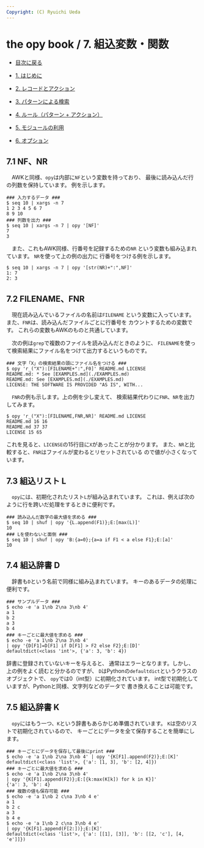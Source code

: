 ```yaml
---
Copyright: (C) Ryuichi Ueda
---
```


# the opy book / 7. 組込変数・関数


* [目次に戻る](/?page=opy_book)

* [1. はじめに](/?page=opy_intro)
* [2. レコードとアクション](/?page=opy_action)
* [3. パターンによる検索](/?page=opy_pattern)
* [4. ルール（パターン + アクション）](/?page=opy_rule)
* [5. モジュールの利用](/?page=opy_module)
* [6. オプション](/?page=opy_options)


## 7.1 NF、NR

　AWKと同様、`opy`は内部に`NF`という変数を持っており、
最後に読み込んだ行の列数を保持しています。
例を示します。

``` 
### 入力するデータ ###
$ seq 10 | xargs -n 7
1 2 3 4 5 6 7
8 9 10
### 列数を出力 ###
$ seq 10 | xargs -n 7 | opy '[NF]'
7
3
``` 

　また、これもAWK同様、行番号を記録するための`NR`
という変数も組み込まれています。
`NR`を使って上の例の出力に
行番号をつける例を示します。

```
$ seq 10 | xargs -n 7 | opy '[str(NR)+":",NF]' 
1: 7
2: 3
```

## 7.2 FILENAME、FNR

　現在読み込んでいるファイルの名前は`FILENAME`
という変数に入っています。
また、`FNR`は、読み込んだファイルごとに行番号を
カウントするための変数です。
これらの変数もAWKのものと共通しています。

　次の例は`grep`で複数のファイルを読み込んだときのように、
`FILENAME`を使って検索結果にファイル名をつけて出力するというものです。

```
### 文字「X」の検索結果の頭にファイル名をつける ###
$ opy 'r_("X"):[FILENAME+":",F0]' README.md LICENSE
README.md: * See [EXAMPLES.md](./EXAMPLES.md)
README.md: See [EXAMPLES.md](./EXAMPLES.md)
LICENSE: THE SOFTWARE IS PROVIDED "AS IS", WITH...
```

　`FNR`の例も示します。上の例を少し変えて、
検索結果代わりに`FNR`、`NR`を出力してみます。

```
$ opy 'r_("X"):[FILENAME,FNR,NR]' README.md LICENSE
README.md 16 16
README.md 37 37
LICENSE 15 65
```

これを見ると、`LICENSE`の15行目に`X`があったことが分かります。
また、`NR`と比較すると、`FNR`はファイルが変わるとリセットされている
ので値が小さくなっています。


## 7.3 組込リスト L

　`opy`には、初期化されたリスト`L`が組み込まれています。
これは、例えば次のように行を跨いだ処理をするときに便利です。

```
### 読み込んだ数字の最大値を求める ###
$ seq 10 | shuf | opy '{L.append(F1)};E:[max(L)]'
10
### Lを使わないと面倒 ###
$ seq 10 | shuf | opy 'B:{a=0};{a=a if F1 < a else F1};E:[a]'
10
```

## 7.4 組込辞書 D

　辞書も`D`という名前で同様に組み込まれています。
キーのあるデータの処理に便利です。

```
### サンプルデータ ###
$ echo -e 'a 1\nb 2\na 3\nb 4'
a 1
b 2
a 3
b 4
### キーごとに最大値を求める ###
$ echo -e 'a 1\nb 2\na 3\nb 4' 
| opy '{D[F1]=D[F1] if D[F1] > F2 else F2};E:[D]'
defaultdict(<class 'int'>, {'a': 3, 'b': 4})
```

辞書に登録されていないキーを与えると、
通常はエラーとなります。しかし、上の例をよく読むと分かるのですが、
`D`はPythonの`defaultdict`というクラスのオブジェクトで、
`opy`では0（int型）に初期化されています。
int型で初期化していますが、Pythonと同様、文字列などのデータで
書き換えることは可能です。


## 7.5 組込辞書 K

　`opy`にはもう一つ、`K`という辞書もあらかじめ準備されています。
`K`は空のリストで初期化されているので、
キーごとにデータを全て保存することを簡単にします。

```
### キーごとにデータを保存して最後にprint ###
$ echo -e 'a 1\nb 2\na 3\nb 4' | opy '{K[F1].append(F2)};E:[K]'
defaultdict(<class 'list'>, {'a': [1, 3], 'b': [2, 4]})
### キーごとに最大値を求める ###
$ echo -e 'a 1\nb 2\na 3\nb 4' 
| opy '{K[F1].append(F2)};E:[{k:max(K[k]) for k in K}]'
{'a': 3, 'b': 4}
### 複数の値も保存可能 ###
$ echo -e 'a 1\nb 2 c\na 3\nb 4 e'
a 1
b 2 c
a 3
b 4 e
$ echo -e 'a 1\nb 2 c\na 3\nb 4 e' 
| opy '{K[F1].append(F[2:])};E:[K]'
defaultdict(<class 'list'>, {'a': [[1], [3]], 'b': [[2, 'c'], [4, 'e']]})
```

